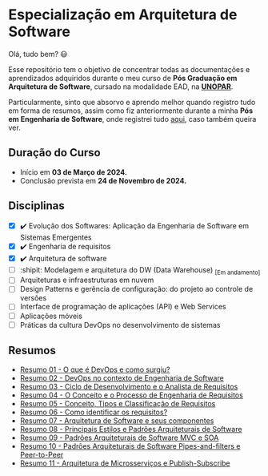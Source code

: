 # Especialização em Arquitetura de Software

Olá, tudo bem? :smiley:

Esse repositório tem o objetivo de concentrar todas as documentações e aprendizados adquiridos durante o meu curso de **Pós Graduação em Arquitetura de Software**, cursado na modalidade EAD, na  [**UNOPAR**](https://www.unopar.com.br/). 

Particularmente, sinto que absorvo e aprendo melhor quando registro tudo em forma de resumos, assim como fiz anteriormente durante a minha **Pós em Engenharia de Software**, onde registrei tudo [aqui](https://github.com/BrunoRijo/Especializa-o-em-Engenharia-de-Software), caso também queira ver.

## Duração do Curso
 - Início em **03 de Março de 2024.**
 - Conclusão prevista em **24 de Novembro de 2024.**

## Disciplinas 
- [x] ✔️ Evolução dos Softwares: Aplicação da Engenharia de Software em Sistemas Emergentes
- [x] ✔️ Engenharia de requisitos
- [x] ✔️ Arquitetura de software
- [ ] :shipit: Modelagem e arquitetura do DW (Data Warehouse) <sub>[Em andamento]</sub>
- [ ] Arquiteturas e infraestruturas em nuvem
- [ ] Design Patterns e gerência de configuração: do projeto ao controle de versões
- [ ] Interface de programação de aplicações (API) e Web Services
- [ ] Aplicações móveis
- [ ] Práticas da cultura DevOps no desenvolvimento de sistemas

## Resumos
- [Resumo 01 - O que é DevOps e como surgiu?](https://github.com/BrunoRijo/Especializa-o-em-Arquitetura-de-Software/blob/main/Resumos/Resumo%2001%20-%20O%20que%20%C3%A9%20DevOps%20e%20como%20surgiu%3F.md)
- [Resumo 02 - DevOps no contexto de Engenharia de Software](https://github.com/BrunoRijo/Especializa-o-em-Arquitetura-de-Software/blob/main/Resumos/Resumo%2002%20-%20DevOps%20no%20contexto%20de%20Engenharia%20de%20Software.md)
- [Resumo 03 - Ciclo de Desenvolvimento e o Analista de Requisitos](https://github.com/BrunoRijo/Especializa-o-em-Arquitetura-de-Software/blob/main/Resumos/Resumo%2003%20-%20Ciclo%20de%20Desenvolvimento%20e%20o%20Analista%20de%20Requisitos%20.md)
- [Resumo 04 - O Conceito e o Processo de Engenharia de Requisitos](https://github.com/BrunoRijo/Especializa-o-em-Arquitetura-de-Software/blob/main/Resumos/Resumo%2004%20-%20O%20Conceito%20e%20o%20Processo%20de%20Engenharia%20de%20Requisitos.md)
- [Resumo 05 - Conceito, Tipos e Classificação de Requisitos](https://github.com/BrunoRijo/Especializa-o-em-Arquitetura-de-Software/blob/main/Resumos/Resumo%2005%20-%20Conceito%2C%20Tipos%20e%20Classifica%C3%A7%C3%A3o%20de%20Requisitos.md)
- [Resumo 06 - Como identificar os requisitos?](https://github.com/BrunoRijo/Especializa-o-em-Arquitetura-de-Software/blob/main/Resumos/Resumo%2006%20-%20Como%20identificar%20os%20requisitos%3A.md)
- [Resumo 07 - Arquitetura de Software e seus componentes](https://github.com/BrunoRijo/Especializa-o-em-Arquitetura-de-Software/blob/main/Resumos/Resumo%2007%20-%20Arquitetura%20de%20Software%20e%20seus%20componentes.md)
- [Resumo 08 - Principais Estilos e Padrões Arquiteturais de Software](https://github.com/BrunoRijo/Especializa-o-em-Arquitetura-de-Software/blob/main/Resumos/Resumo%2008%20-%20Principais%20Estilos%20e%20Padr%C3%B5es%20Arquiteturais%20de%20Software.md)
- [Resumo 09 - Padrões Arquiteturais de Software MVC e SOA](https://github.com/BrunoRijo/Especializa-o-em-Arquitetura-de-Software/blob/main/Resumos/Resumo%2009%20-%20Padr%C3%B5es%20Arquiteturais%20de%20Software%20MVC%20e%20SOA.md)
- [Resumo 10 - Padrões Arquiteturais de Software Pipes-and-filters e Peer-to-Peer](https://github.com/BrunoRijo/Especializa-o-em-Arquitetura-de-Software/blob/main/Resumos/Resumo%2010%20-%20Padr%C3%B5es%20Arquiteturais%20de%20Software%20Pipes-and-filters%20e%20Peer-to-Peer.md)
- [Resumo 11 - Arquitetura de Microsserviços e Publish-Subscribe](https://github.com/BrunoRijo/Especializa-o-em-Arquitetura-de-Software/blob/main/Resumos/Resumo%2011%20-%20Arquitetura%20de%20Microsservi%C3%A7os%20e%20Publish-Subscribe.md)

